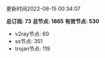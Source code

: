 更新时间2022-08-15 00:34:07

**总订阅: 73**
**总节点: 1865**
**有效节点: 530**
- v2ray节点: 60
- ss节点: 351
- trojan节点: 119
